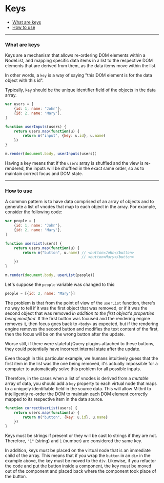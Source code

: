 # Keys

- [What are keys](#what-are-keys)
- [How to use](#how-to-use)

---

### What are keys

Keys are a mechanism that allows re-ordering DOM elements within a NodeList, and mapping specific data items in a list to the respective DOM elements that are derived from them, as the data items move within the list.

In other words, a `key` is a way of saying "this DOM element is for the data object with this id".

Typically, `key` should be the unique identifier field of the objects in the data array.

```javascript
var users = [
	{id: 1, name: "John"},
	{id: 2, name: "Mary"},
]

function userInputs(users) {
	return users.map(function(u) {
		return m("input", {key: u.id}, u.name)
	})
}

m.render(document.body, userInputs(users))
```

Having a key means that if the `users` array is shuffled and the view is re-rendered, the inputs will be shuffled in the exact same order, so as to maintain correct focus and DOM state.

---

### How to use

A common pattern is to have data comprised of an array of objects and to generate a list of vnodes that map to each object in the array. For example, consider the following code:

```javascript
var people = [
	{id: 1, name: "John"},
	{id: 2, name: "Mary"},
]

function userList(users) {
	return users.map(function(u) {
		return m("button", u.name) // <button>John</button>
		                           // <button>Mary</button>
	})
}

m.render(document.body, userList(people))
```

Let's suppose the `people` variable was changed to this:

```javascript
people = [{id: 2, name: "Mary"}]
```

The problem is that from the point of view of the `userList` function, there's no way to tell if it was the first object that was removed, or if it was the second object that was removed *in addition to the first object's properties being modified*. If the first button was focused and the rendering engine removes it, then focus goes back to `<body>` as expected, but if the rendering engine removes the second button and modifies the text content of the first, then the focus will be on the wrong button after the update.

Worse still, if there were stateful jQuery plugins attached to these buttons, they could potentially have incorrect internal state after the update.

Even though in this particular example, we humans intuitively guess that the first item in the list was the one being removed, it's actually impossible for a computer to automatically solve this problem for all possible inputs.

Therefore, in the cases when a list of vnodes is derived from a *mutable* array of data, you should add a `key` property to each virtual node that maps to a uniquely identifiable field in the source data. This will allow Mithril to intelligently re-order the DOM to maintain each DOM element correctly mapped to its respective item in the data source.

```javascript
function correctUserList(users) {
	return users.map(function(u) {
		return m("button", {key: u.id}, u.name)
	})
}
```

Keys must be strings if present or they will be cast to strings if they are not. Therefore, `"1"` (string) and `1` (number) are considered the same key.

In addition, keys must be placed on the virtual node that is an immediate child of the array. This means that if you wrap the `button` in an `div` in the example above, the key must be moved to the `div`. Likewise, if you refactor the code and put the button inside a component, the key must be moved out of the component and placed back where the component took place of the button.

